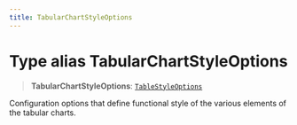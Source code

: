 ```yaml
---
title: TabularChartStyleOptions
---
```


# Type alias TabularChartStyleOptions

> **TabularChartStyleOptions**: [`TableStyleOptions`](../interfaces/interface.TableStyleOptions.md)

Configuration options that define functional style of the various elements of the tabular charts.
